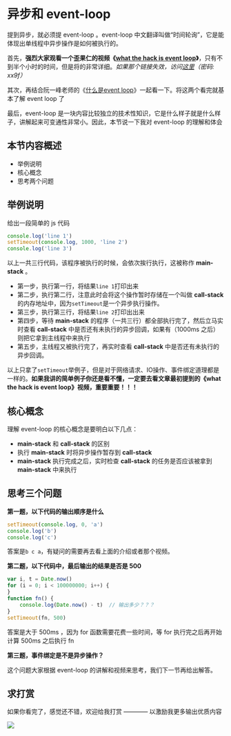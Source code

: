 # 异步和 event-loop

提到异步，就必须提 event-loop 。event-loop 中文翻译叫做“时间轮询”，它是能体现出单线程中异步操作是如何被执行的。

首先，**强烈大家观看一个歪果仁的视频《[what the hack is event loop](http://www.tudou.com/programs/view/ACDNKZJm6pQ/)》**，只有不到半个小时的时间，但是将的非常详细。*如果那个链接失效，访问[这里](http://pan.baidu.com/s/1c1E0rjM)（密码: xx9f）*

其次，再结合阮一峰老师的《[什么是event loop](http://www.ruanyifeng.com/blog/2013/10/event_loop.html)》一起看一下。将这两个看完就基本了解 event loop 了

最后，event-loop 是一块内容比较独立的技术性知识，它是什么样子就是什么样子，讲解起来可变通性非常小。因此，本节说一下我对 event-loop 的理解和体会

## 本节内容概述

- 举例说明
- 核心概念
- 思考两个问题

## 举例说明

给出一段简单的 js 代码

```javascript
console.log('line 1')
setTimeout(console.log, 1000, 'line 2')
console.log('line 3')
```

以上一共三行代码，该程序被执行的时候，会依次挨行执行，这被称作 **main-stack** 。

- 第一步，执行第一行，将结果`line 1`打印出来
- 第二步，执行第二行，注意此时会将这个操作暂时存储在一个叫做 **call-stack** 的内存地址中，因为`setTimeout`是一个异步执行操作。
- 第三步，执行第三行，将结果`line 2`打印出出来
- 第四步，等待 **main-stack** 的程序（一共三行）都全部执行完了，然后立马实时查看 **call-stack** 中是否还有未执行的异步回调，如果有（1000ms 之后）则把它拿到主线程中来执行
- 第五步，主线程又被执行完了，再实时查看 **call-stack** 中是否还有未执行的异步回调。

以上只拿了`setTimeout`举例子，但是对于网络请求、IO操作、事件绑定道理都是一样的。**如果我讲的简单例子你还是看不懂，一定要去看文章最初提到的《what the hack is event loop》视频，重要重要！！！**

## 核心概念

理解 event-loop 的核心概念是要明白以下几点：

- **main-stack** 和 **call-stack** 的区别
- 执行 **main-stack** 时将异步操作暂存到 **call-stack**
- **main-stack** 执行完成之后，实时检查 **call-stack** 的任务是否应该被拿到 **main-stack** 中来执行


## 思考三个问题

**第一题，以下代码的输出顺序是什么**

```javascript
setTimeout(console.log, 0, 'a')
console.log('b')
console.log('c')
```

答案是`b c a`，有疑问的需要再去看上面的介绍或者那个视频。

**第二题，以下代码中，最后输出的结果是否是 500**

```javascript
var i, t = Date.now()
for (i = 0; i < 100000000; i++) {
}
function fn() {
    console.log(Date.now() - t)  // 输出多少？？？
}
setTimeout(fn, 500)
```

答案是大于 500ms ，因为 for 函数需要花费一些时间，等 for 执行完之后再开始计算 500ms 之后执行 fn

**第三题，事件绑定是不是异步操作？**

这个问题大家根据 event-loop 的讲解和视频来思考，我们下一节再给出解答。


## 求打赏

如果你看完了，感觉还不错，欢迎给我打赏 ———— 以激励我更多输出优质内容

![](http://images2015.cnblogs.com/blog/138012/201702/138012-20170228112237798-1507196643.png)
